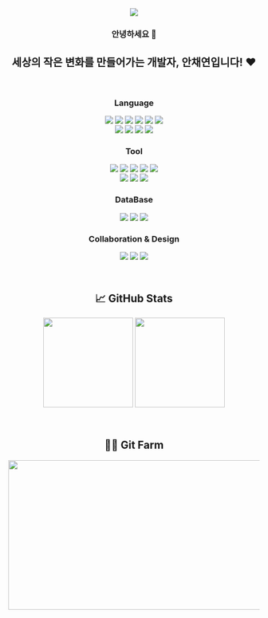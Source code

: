 <div align="center">
  <img src="https://capsule-render.vercel.app/api?type=Speech&text=Chaeyeon's%20Github&color=0:8EC5FC,100:E0C3FC&height=200&fontColor=ffffff&fontSize=60&fontAlign=50&fontAlignY=40"/>
  
  ### 안녕하세요 👋  
  ## 세상의 작은 변화를 만들어가는 개발자, 안채연입니다! ❤️
  <br>
  
  ### Language 
  <p>
    <img src="https://img.shields.io/badge/Java-007396?style=flat-square&logo=OpenJDK&logoColor=white"/>
    <img src="https://img.shields.io/badge/Python-3776AB?style=flat-square&logo=Python&logoColor=white"/>
    <img src="https://img.shields.io/badge/SpringBoot-6DB33F?style=flat-square&logo=SpringBoot&logoColor=white"/>
    <img src="https://img.shields.io/badge/PHP-777BB4?style=flat-square&logo=php&logoColor=white"/>
    <img src="https://img.shields.io/badge/C-A8B9CC?style=flat-square&logo=c&logoColor=white"/>
    <img src="https://img.shields.io/badge/C++-00599C?style=flat-square&logo=c%2B%2B&logoColor=white"/><br>
    <img src="https://img.shields.io/badge/HTML5-E34F26?style=flat-square&logo=HTML5&logoColor=white"/>
    <img src="https://img.shields.io/badge/CSS3-1572B6?style=flat-square&logo=CSS3&logoColor=white"/>
    <img src="https://img.shields.io/badge/Node.js-339933?style=flat-square&logo=Node.js&logoColor=white"/>
    <img src="https://img.shields.io/badge/Android-3DDC84?style=flat-square&logo=Android&logoColor=white"/>
  </p>
  
  ### Tool
  <p>
    <img src="https://img.shields.io/badge/VSCode-007ACC?style=flat-square&logo=visual-studio-code&logoColor=white"/>
    <img src="https://img.shields.io/badge/Visual%20Studio-5C2D91?style=flat-square&logo=visual-studio&logoColor=white"/>
    <img src="https://img.shields.io/badge/Eclipse-2C2255?style=flat-square&logo=eclipse&logoColor=white"/>
    <img src="https://img.shields.io/badge/IntelliJ%20IDEA-000000?style=flat-square&logo=intellij-idea&logoColor=white"/>
    <img src="https://img.shields.io/badge/Android%20Studio-3DDC84?style=flat-square&logo=android-studio&logoColor=white"/><br>
    <img src="https://img.shields.io/badge/EditPlus-000000?style=flat-square&logo=editplus&logoColor=white"/>
    <img src="https://img.shields.io/badge/Dev--C%2B%2B-000000?style=flat-square&logo=dev-c%2B%2B&logoColor=white"/>
    <img src="https://img.shields.io/badge/PyCharm-000000?style=flat-square&logo=pycharm&logoColor=white"/>
  </p>
  
  ### DataBase
  <p>
    <img src="https://img.shields.io/badge/MySQL-4479A1?style=flat-square&logo=mysql&logoColor=white"/>
    <img src="https://img.shields.io/badge/Oracle-F80000?style=flat-square&logo=oracle&logoColor=white"/>
    <img src="https://img.shields.io/badge/Tomcat-F8DC75?style=flat-square&logo=apache-tomcat&logoColor=black"/>
  </p>
  
  ### Collaboration & Design
  <p>
    <img src="https://img.shields.io/badge/GitHub-181717?style=flat-square&logo=GitHub&logoColor=white"/>
    <img src="https://img.shields.io/badge/Notion-000000?style=flat-square&logo=Notion&logoColor=white"/>
    <img src="https://img.shields.io/badge/Figma-F24E1E?style=flat-square&logo=Figma&logoColor=white"/>
  </p>
  <br>
  
  ## 📈 GitHub Stats
  <p>
    <img src="https://github-readme-stats.vercel.app/api/top-langs/?username=Anchaeyeon&layout=compact" height="180">
    <img src="https://github-readme-stats.vercel.app/api?username=Anchaeyeon&show_icons=true" height="180">
  </p>
  <br>

  ## 👩‍🌾 Git Farm 
  <a href="https://www.gitanimals.org/en_US?utm_medium=image&utm_source=Anchaeyeon&utm_content=farm">
  <img
    src="https://render.gitanimals.org/farms/Anchaeyeon"
    width="600"
    height="300"
  />
</a>
</div>


<!--
**Anchaeyeon/Anchaeyeon** is a ✨ _special_ ✨ repository because its `README.md` (this file) appears on your GitHub profile.

Here are some ideas to get you started:

- 🔭 I’m currently working on ...
- 🌱 I’m currently learning ...
- 👯 I’m looking to collaborate on ...
- 🤔 I’m looking for help with ...
- 💬 Ask me about ...
- 📫 How to reach me: ...
- 😄 Pronouns: ...
- ⚡ Fun fact: ...
-->
